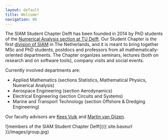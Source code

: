 ```yaml
---
layout: default
title: Welcome!
navigation: 00
---
```


The SIAM Student Chapter Delft has been founded in 2014 by PhD students of the
[Numerical Analysis section at TU Delft][NA-EWI-TUD].  Our Student Chapter is
the first [division of SIAM][SIAM Student Chapters] in The Netherlands, and it is
meant to bring together MSc and PhD students, postdocs and professors from all
mathematically-oriented departments.  The Chapter organizes seminars, lectures
(both on research and on software tools), company visits and social
events.

Currently involved departments are:

* Applied Mathematics (sections Statistics, Mathematical Physics, Numerical
  Analysis)
* Aerospace Engineering (section Aerodynamics)
* Electrical Engineering (section Circuits and Systems)
* Marine and Transport Technology (section Offshore & Dredging Engineering)

Our faculty advisors are [Kees Vuik] and [Martin van Gijzen].

![members of the SIAM Student Chapter Delft]({{ site.baseurl }}/images/group.jpg)

[SIAM Student Chapters]: https://www.siam.org/students/chapters/
[Kees Vuik]: http://ta.twi.tudelft.nl/users/vuik/
[Martin van Gijzen]: http://ta.twi.tudelft.nl/nw/users/gijzen/
[NA-EWI-TUD]: http://www.ewi.tudelft.nl/en/the-faculty/departments/applied-mathematics/numerical-analysis/
